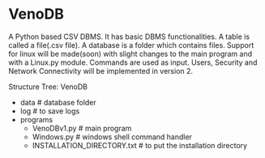 # VenoDB
A Python based CSV DBMS.
It has basic DBMS functionalities. 
A table is called a file(.csv file).
A database is a folder which contains files.
Support for linux will be made(soon) with slight changes to the main program and with a Linux.py module.
Commands are used as input.
Users, Security and Network Connectivity will be implemented in version 2.

Structure Tree:
VenoDB
- data # database folder
- log # to save logs
- programs
  - VenoDBv1.py # main program
  - Windows.py # windows shell command handler
  - INSTALLATION_DIRECTORY.txt # to put the installation directory
